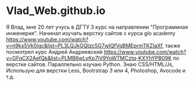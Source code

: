 # Vlad_Web.github.io
Я Влад, мне 20 лет учусь в ДГТУ 3 курс на направлении "Программная инженерия".
Начинал изучать верстку сайтов с курса glo academy https://www.youtube.com/watch?v=n9kx5Vk0jgc&list=PL3LQJkGQtzc5G7wIQfVqBMEprmTKZIaXf,
также посмотрел курс Андрей Андриевский https://www.youtube.com/watch?v=GFqCX2AefQk&list=PLMB6wLyKp7lV9YoWTMCztq-KXYhYPB09K по верстке сайтов.
Параллельно изучаю Python.
Знаю CSS/HTML/Js, Использую для верстки Less, Bootrstrap 3 или 4, Photoshop, Avocode и т.д.
